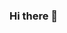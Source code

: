### Hi there 👋

<!--
**Tomarund/Tomarund** is a ✨ _special_ ✨ repository because its `README.md` (this file) appears on your GitHub profile.

Here are some ideas to get you started:
- ![me](https://github.com/Tomarund/Tomarund/assets/145446018/058726f1-a8a7-480e-b4b9-2997c1da65a2)
- 🔭 I’m currently working on C# projects.
- 🌱 I’m currently learning Computer science, sport tech and maths.
- 👯 I’m looking to collaborate on C# projects.
- 🤔 I’m looking for help with C# projects.
- 📫 How to reach me: email
- ⚡ Fun fact: Tenacious D are rocket sauce.
-->
